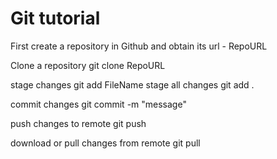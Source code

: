 # Git tutorial

First create a repository in Github and obtain its url - RepoURL

Clone a repository
    git clone RepoURL

stage changes
    git add FileName
stage all changes
    git add .

commit changes
    git commit -m "message"

push changes to remote
    git push

download or pull changes from remote
    git pull
